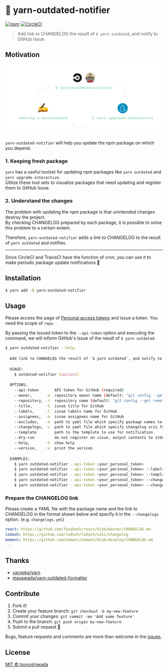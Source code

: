 # :rocket: yarn-outdated-notifier

[![npm](https://img.shields.io/npm/v/yarn-outdated-notifier.svg?style=flat-square)](https://www.npmjs.com/package/yarn-outdated-notifier)
[![CircleCI](https://img.shields.io/circleci/project/github/tsuyoshiwada/yarn-outdated-notifier/master.svg?style=flat-square)](https://circleci.com/gh/tsuyoshiwada/yarn-outdated-notifier)

> Add link to CHANGELOG the result of `$ yarn outdated`, and notify to GitHub Issue.




## Motivation

![Overview](./docs/assets/overview.png)

`yarn-outdated-notifier` will help you update the npm package on which you depend.


### 1. Keeping fresh package

`yarn` has a useful toolset for updating npm packages like `yarn outdated` and `yarn upgrade-interactive`.  
Utilize these tool sets to visualize packages that need updating and register them to GitHub Issue.


### 2. Understand the changes

The problem with updating the npm package is that unintended changes destroy the project.  
By checking CHANGELOG prepared by each package, it is possible to solve this problem to a certain extent.

Therefore, `yarn-outdated-notifier` adds a link to CHANGELOG to the result of `yarn outdated` and notifies.


---


Since CircleCI and TravisCI have the function of cron, you can use it to make periodic package update notifications :tada:




## Installation

```bash
$ yarn add -D yarn-outdated-notifier
```




## Usage

Please access the page of [Personal access tokens](https://github.com/settings/tokens) and issue a token. You need the scope of `repo`.

By passing the issued token to the `--api-token` option and executing the command, we will inform GitHub's Issue of the result of `$ yarn outdated`.

```bash
$ yarn outdated-notifier --help

  Add link to CHANGELOG the result of `$ yarn outdated`, and notify to GitHub Issue.

  USAGE:
    $ outdated-notifier [options]

  OPTIONS:
    --api-token       API token for GitHub (required)
    --owner,      -o  repository owner name (default: "git config --get remote.origin.url" infomation)
    --repository, -r  repository name (default: "git config --get remote.origin.url" infomation)
    --title,      -t  issue title for GitHub
    --labels,     -l  issue labels name for GitHub
    --assignees,  -a  issue assignees name for GitHub
    --excludes,   -e  path to yaml file which specify package names to exclude
    --changelogs, -c  path to yaml file which specify changelog uris for the packages
    --template        path to the template to use for notification
    --dry-run         do not register on issue, output contents to stdout
    --help,       -h  show help
    --version,    -v  print the version

  EXAMPLES:
    $ yarn outdated-notifier --api-token <your_personal_token>
    $ yarn outdated-notifier --api-token <your_personal_token> --labels "label_name" --assignees "assignee_name"
    $ yarn outdated-notifier --api-token <your_personal_token> --template "./template.hbs"
    $ yarn outdated-notifier --api-token <your_personal_token> --changelogs "./changelogs.yml"
    $ yarn outdated-notifier --api-token <your_personal_token> --changelogs "./changelogs.yml" --excludes "./excludes.yml"
```


### Prepare the CHANGELOG link

Please create a YAML file with the package name and the link to CHANGELOG in the format shown below and specify it in the `--changelogs` option. (e.g. `changelogs.yml`)

```yaml
react: https://github.com/facebook/react/blob/master/CHANGELOG.md
lodash: https://github.com/lodash/lodash/wiki/Changelog
moment: https://github.com/moment/moment/blob/develop/CHANGELOG.md
...
```




## Thanks

* [yarnpkg/yarn](https://github.com/yarnpkg/yarn)
* [masawada/yarn-outdated-formatter][yarn-outdated-formatter]




## Contribute

1. Fork it!
1. Create your feature branch: `git checkout -b my-new-feature`
1. Commit your changes: `git commit -am 'Add some feature'`
1. Push to the branch: `git push origin my-new-feature`
1. Submit a pull request :love_letter:

Bugs, feature requests and comments are more than welcome in the [issues](https://github.com/tsuyoshiwada/yarn-outdated-notifier/issues).




## License

[MIT © tsuyoshiwada](./LICENSE)




[yarn-outdated-formatter]: https://github.com/masawada/yarn-outdated-formatter
